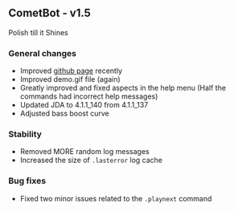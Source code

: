 ## CometBot - v1.5

Polish till it Shines

### General changes
* Improved [github page](https://github.com/codedcosmos/CometBot) recently
* Improved demo.gif file (again)
* Greatly improved and fixed aspects in the help menu (Half the commands had incorrect help messages)
* Updated JDA to 4.1.1_140 from 4.1.1_137
* Adjusted bass boost curve

### Stability
* Removed MORE random log messages
* Increased the size of `.lasterror` log cache

### Bug fixes
* Fixed two minor issues related to the `.playnext` command